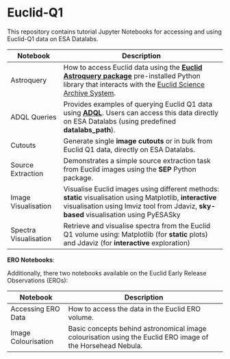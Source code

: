 # Euclid-Q1

This repository contains tutorial Jupyter Notebooks for accessing and using Euclid-Q1 data on ESA Datalabs.

| Notebook | Description |
|----------|----------|
| Astroquery | How to access Euclid data using the [**Euclid Astroquery package**](https://astroquery.readthedocs.io/en/latest/esa/euclid/euclid.html#module-astroquery.esa.euclid) pre-installed Python library that interacts with the [Euclid Science Archive System](https://eas.esac.esa.int/sas/).|
| ADQL Queries | Provides examples of querying Euclid Q1 data using [**ADQL**](https://www.ivoa.net/documents/ADQL/). Users can access this data directly on ESA Datalabs (using predefined **datalabs_path**). |
| Cutouts| Generate single **image cutouts** or in bulk from Euclid Q1 data, directly on ESA Datalabs. |
| Source Extraction| Demonstrates a simple source extraction task from Euclid images using the **SEP** Python package. |
| Image Visualisation | Visualise Euclid images using different methods: **static** visualisation using Matplotlib, **interactive** visualisation using Imviz tool from Jdaviz, **sky-based** visualisation using PyESASky |
| Spectra Visualisation | Retrieve and visualise spectra from the Euclid Q1 volume using: Matplotlib (for **static** plots) and Jdaviz (for **interactive** exploration) |

**ERO Notebooks**: 

Additionally, there two notebooks available on the Euclid Early Release Observations (EROs):

| Notebook | Description |
|----------|----------|
| Accessing ERO Data | How to access the data in the Euclid ERO volume.             |
| Image Colourisation | Basic concepts behind astronomical image colourisation using the Euclid ERO image of the Horsehead Nebula.          |
